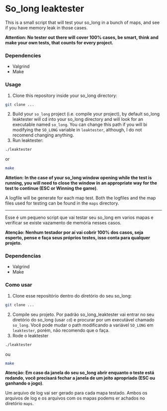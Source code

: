 # So_long leaktester

This is a small script that will test your so_long in a bunch of maps, and see if you have memory leak in those cases. 

**Attention: No tester out there will cover 100% cases, be smart, think and make your own tests, that counts for every project.**

### Dependencies
- Valgrind
- Make

### Usage
1. Clone this repository inside your so_long directory:
``` bash
git clone ...
```
2. Build your `so_long` project (i.e. compile your project), by default so_long leaktester will cd into your so_long directory and will look for an executable named `so_long`. You can change this path if you will bi modifying the `SO_LONG` variable in `leaktester`, although, I do not recomend changing anything.
3. Run leaktester:
```bash
./leaktester
```
or
```bash
make
```
**Attetion: In the case of your so_long window opening while the test is running, you will need to close the window in an appropriate way for the test to continue (ESC or Winning the game)**.

A logfile will be generate for each map test. Both the logfiles and the map files used for testing can be found in the `maps` directory. 

---
Esse é um pequeno script que vai testar seu so_long em varios mapas e verificar se existe vazamento de memória nesses casos.

**Atenção: Nenhum testador por aí vai cobrir 100% dos casos, seja esperto, pense e faça seus próprios testes, isso conta para qualquer projeto.**

### Dependencias
- Valgrind
- Make

### Como usar
1. Clone esse repositório dentro do diretório do seu so_long:
``` bash
git clone ...
```
2. Compile seu projeto. Por padrão so_long_leaktester vai entrar no seu diretório do so_long (usar `cd`) e procurar por um executável chamado `so_long`. Você pode mudar o path modificando a variável `SO_LONG` em `leaktester`, porém, não recomendo que o faça.
3. Rode o leaktester
```bash
./leaktester
```
ou
```bash
make
```
**Atenção: Em caso da janela do seu so_long abrir enquanto o teste está rodando, você precisará fechar a janela de um jeito apropriado (ESC ou ganhando o jogo)**.

Um arquivo de log vai ser gerado para cada mapa testado. Ambos os arquivos de log e os arquivos com os mapas podems er achados no diretório `maps`.
